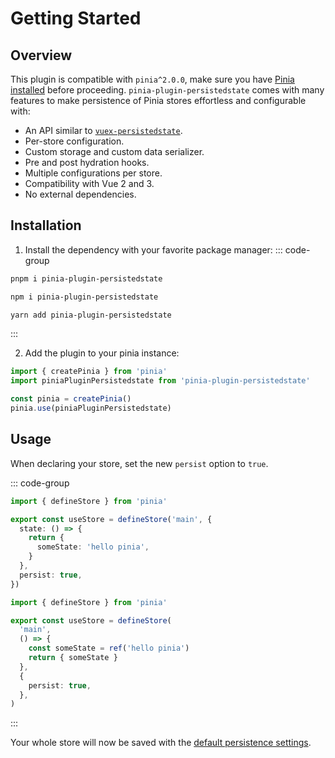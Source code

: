 # Getting Started

## Overview

This plugin is compatible with `pinia^2.0.0`, make sure you have [Pinia installed](https://pinia.vuejs.org/getting-started.html) before proceeding. `pinia-plugin-persistedstate` comes with many features to make persistence of Pinia stores effortless and configurable with:
- An API similar to [`vuex-persistedstate`](https://github.com/robinvdvleuten/vuex-persistedstate).
- Per-store configuration.
- Custom storage and custom data serializer.
- Pre and post hydration hooks.
- Multiple configurations per store.
- Compatibility with Vue 2 and 3.
- No external dependencies.


## Installation

1. Install the dependency with your favorite package manager:
  ::: code-group
  ```sh [pnpm]
  pnpm i pinia-plugin-persistedstate
  ```
  ```sh [npm]
  npm i pinia-plugin-persistedstate
  ```
  ```sh [yarn]
  yarn add pinia-plugin-persistedstate
  ```
  :::

2. Add the plugin to your pinia instance:
```ts
import { createPinia } from 'pinia'
import piniaPluginPersistedstate from 'pinia-plugin-persistedstate'

const pinia = createPinia()
pinia.use(piniaPluginPersistedstate)
```

## Usage

When declaring your store, set the new `persist` option to `true`.

::: code-group
```ts [option syntax]
import { defineStore } from 'pinia'

export const useStore = defineStore('main', {
  state: () => {
    return {
      someState: 'hello pinia',
    }
  },
  persist: true,
})
```
```ts [setup syntax]
import { defineStore } from 'pinia'

export const useStore = defineStore(
  'main',
  () => {
    const someState = ref('hello pinia')
    return { someState }
  },
  {
    persist: true,
  },
)
```
:::



Your whole store will now be saved with the [default persistence settings](/guide/config).
